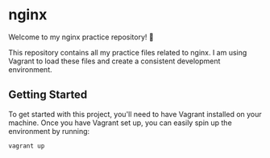 # nginx

Welcome to my nginx practice repository! 🚀

This repository contains all my practice files related to nginx. I am using Vagrant to load these files and create a consistent development environment.

## Getting Started

To get started with this project, you'll need to have Vagrant installed on your machine. Once you have Vagrant set up, you can easily spin up the environment by running:

```bash
vagrant up
